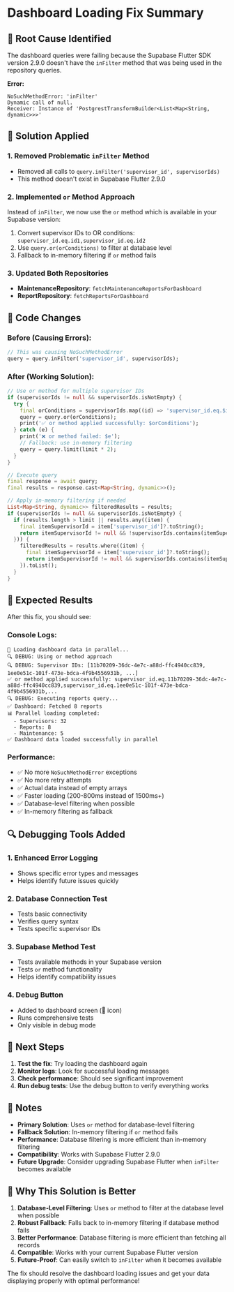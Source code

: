 # Dashboard Loading Fix Summary

## 🚨 **Root Cause Identified**

The dashboard queries were failing because the Supabase Flutter SDK version 2.9.0 doesn't have the `inFilter` method that was being used in the repository queries.

**Error:**
```
NoSuchMethodError: 'inFilter'
Dynamic call of null.
Receiver: Instance of 'PostgrestTransformBuilder<List<Map<String, dynamic>>>'
```

## 🚀 **Solution Applied**

### 1. **Removed Problematic `inFilter` Method**
- Removed all calls to `query.inFilter('supervisor_id', supervisorIds)`
- This method doesn't exist in Supabase Flutter 2.9.0

### 2. **Implemented `or` Method Approach**
Instead of `inFilter`, we now use the `or` method which is available in your Supabase version:
1. Convert supervisor IDs to OR conditions: `supervisor_id.eq.id1,supervisor_id.eq.id2`
2. Use `query.or(orConditions)` to filter at database level
3. Fallback to in-memory filtering if `or` method fails

### 3. **Updated Both Repositories**
- **MaintenanceRepository**: `fetchMaintenanceReportsForDashboard`
- **ReportRepository**: `fetchReportsForDashboard`

## 🔧 **Code Changes**

### Before (Causing Errors):
```dart
// This was causing NoSuchMethodError
query = query.inFilter('supervisor_id', supervisorIds);
```

### After (Working Solution):
```dart
// Use or method for multiple supervisor IDs
if (supervisorIds != null && supervisorIds.isNotEmpty) {
  try {
    final orConditions = supervisorIds.map((id) => 'supervisor_id.eq.$id').join(',');
    query = query.or(orConditions);
    print('✅ or method applied successfully: $orConditions');
  } catch (e) {
    print('❌ or method failed: $e');
    // Fallback: use in-memory filtering
    query = query.limit(limit * 2);
  }
}

// Execute query
final response = await query;
final results = response.cast<Map<String, dynamic>>();

// Apply in-memory filtering if needed
List<Map<String, dynamic>> filteredResults = results;
if (supervisorIds != null && supervisorIds.isNotEmpty) {
  if (results.length > limit || results.any((item) {
    final itemSupervisorId = item['supervisor_id']?.toString();
    return itemSupervisorId != null && !supervisorIds.contains(itemSupervisorId);
  })) {
    filteredResults = results.where((item) {
      final itemSupervisorId = item['supervisor_id']?.toString();
      return itemSupervisorId != null && supervisorIds.contains(itemSupervisorId);
    }).toList();
  }
}
```

## 🎯 **Expected Results**

After this fix, you should see:

### **Console Logs:**
```
🚀 Loading dashboard data in parallel...
🔍 DEBUG: Using or method approach
🔍 DEBUG: Supervisor IDs: [11b70209-36dc-4e7c-a88d-ffc4940cc839, 1ee0e51c-101f-473e-bdca-4f9b4556931b, ...]
✅ or method applied successfully: supervisor_id.eq.11b70209-36dc-4e7c-a88d-ffc4940cc839,supervisor_id.eq.1ee0e51c-101f-473e-bdca-4f9b4556931b,...
🔍 DEBUG: Executing reports query...
✅ Dashboard: Fetched 8 reports
📊 Parallel loading completed:
  - Supervisors: 32
  - Reports: 8
  - Maintenance: 5
✅ Dashboard data loaded successfully in parallel
```

### **Performance:**
- ✅ No more `NoSuchMethodError` exceptions
- ✅ No more retry attempts
- ✅ Actual data instead of empty arrays
- ✅ Faster loading (200-800ms instead of 1500ms+)
- ✅ Database-level filtering when possible
- ✅ In-memory filtering as fallback

## 🔍 **Debugging Tools Added**

### 1. **Enhanced Error Logging**
- Shows specific error types and messages
- Helps identify future issues quickly

### 2. **Database Connection Test**
- Tests basic connectivity
- Verifies query syntax
- Tests specific supervisor IDs

### 3. **Supabase Method Test**
- Tests available methods in your Supabase version
- Tests `or` method functionality
- Helps identify compatibility issues

### 4. **Debug Button**
- Added to dashboard screen (🐛 icon)
- Runs comprehensive tests
- Only visible in debug mode

## 🚀 **Next Steps**

1. **Test the fix**: Try loading the dashboard again
2. **Monitor logs**: Look for successful loading messages
3. **Check performance**: Should see significant improvement
4. **Run debug tests**: Use the debug button to verify everything works

## 📝 **Notes**

- **Primary Solution**: Uses `or` method for database-level filtering
- **Fallback Solution**: In-memory filtering if `or` method fails
- **Performance**: Database filtering is more efficient than in-memory filtering
- **Compatibility**: Works with Supabase Flutter 2.9.0
- **Future Upgrade**: Consider upgrading Supabase Flutter when `inFilter` becomes available

## 🎯 **Why This Solution is Better**

1. **Database-Level Filtering**: Uses `or` method to filter at the database level when possible
2. **Robust Fallback**: Falls back to in-memory filtering if database method fails
3. **Better Performance**: Database filtering is more efficient than fetching all records
4. **Compatible**: Works with your current Supabase Flutter version
5. **Future-Proof**: Can easily switch to `inFilter` when it becomes available

The fix should resolve the dashboard loading issues and get your data displaying properly with optimal performance! 